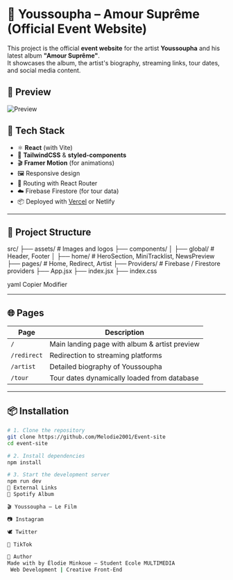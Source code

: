 # 🎤 Youssoupha – Amour Suprême (Official Event Website)

This project is the official **event website** for the artist **Youssoupha** and his latest album **"Amour Suprême"**.  
It showcases the album, the artist's biography, streaming links, tour dates, and social media content.

## 📸 Preview

![Preview](./public/screenshot.jpg)

## 🚀 Tech Stack

- ⚛️ **React** (with Vite)
- 🎨 **TailwindCSS** & **styled-components**
- 🎬 **Framer Motion** (for animations)
- 🖼️ Responsive design
- 🔁 Routing with React Router
- ☁️ Firebase Firestore (for tour data)
- 📦 Deployed with [Vercel](ici) or Netlify

---

## 📁 Project Structure
src/
├── assets/ # Images and logos
├── components/
│ ├── global/ # Header, Footer
│ ├── home/ # HeroSection, MiniTracklist, NewsPreview
├── pages/ # Home, Redirect, Artist
├── Providers/ # Firebase / Firestore providers
├── App.jsx
├── index.jsx
├── index.css

yaml
Copier
Modifier

---

## 🌐 Pages

| Page           | Description                                      |
|----------------|--------------------------------------------------|
| `/`            | Main landing page with album & artist preview   |
| `/redirect`    | Redirection to streaming platforms              |
| `/artist`      | Detailed biography of Youssoupha                |
| `/tour`        | Tour dates dynamically loaded from database    |

---

## 📦 Installation

```bash
# 1. Clone the repository
git clone https://github.com/Melodie2001/Event-site
cd event-site

# 2. Install dependencies
npm install

# 3. Start the development server
npm run dev
🔗 External Links
🎵 Spotify Album

🎬 Youssoupha – Le Film

📷 Instagram

🕊️ Twitter

📱 TikTok

🧠 Author
Made with by Élodie Minkoue – Student Ecole MULTIMEDIA
 Web Development | Creative Front-End
















